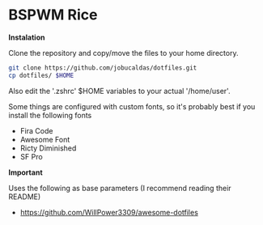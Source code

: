 # BSPWM Rice

**Instalation**

Clone the repository and copy/move the files to your home directory.
```bash
git clone https://github.com/jobucaldas/dotfiles.git
cp dotfiles/ $HOME
```
Also edit the '.zshrc' $HOME variables to your actual '/home/user'.


Some things are configured with custom fonts, so it's probably best if you install the following fonts
- Fira Code
- Awesome Font
- Ricty Diminished
- SF Pro

**Important**

Uses the following as base parameters (I recommend reading their README)
- https://github.com/WillPower3309/awesome-dotfiles
